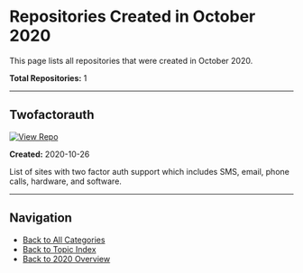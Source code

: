 # Repositories Created in October 2020

This page lists all repositories that were created in October 2020.

**Total Repositories:** 1

---

## Twofactorauth

[![View Repo](https://img.shields.io/badge/view-repo-green)](https://github.com/danielrosehill/twofactorauth)

**Created:** 2020-10-26

List of sites with two factor auth support which includes SMS, email, phone calls, hardware, and software.

---


## Navigation

- [Back to All Categories](../../all-categories.md)
- [Back to Topic Index](../by-topic/)
- [Back to 2020 Overview](./)
